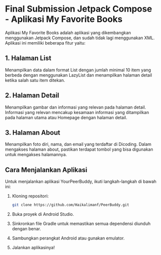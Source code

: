 # Final Submission Jetpack Compose - Aplikasi My Favorite Books
Aplikasi My Favorite Books adalah aplikasi yang dikembangkan menggunakan Jetpack Compose, dan sudah tidak lagi menggunakan XML. Aplikasi ini memiliki beberapa fitur yaitu: 
## 1. Halaman List
Menampilkan data dalam format List dengan jumlah minimal 10 item yang berbeda dengan menggunakan LazyList dan menampilkan halaman detail ketika salah satu item ditekan. 
## 2. Halaman Detail
Menampilkan gambar dan informasi yang relevan pada halaman detail. Informasi yang relevan mencakup kesamaan informasi yang ditampilkan pada halaman utama atau Homepage dengan halaman detail.
## 3. Halaman About
Menampilkan foto diri, nama, dan email yang terdaftar di Dicoding. Dalam mengakses halaman about, pastikan terdapat tombol yang bisa digunakan untuk mengakses halamannya. 

## Cara Menjalankan Aplikasi

Untuk menjalankan aplikasi YourPeerBuddy, ikuti langkah-langkah di bawah ini:

1. Kloning repositori:
    ```bash
    git clone https://github.com/Haikalimanf/PeerBuddy.git
    ```

2. Buka proyek di Android Studio.

3. Sinkronkan file Gradle untuk memastikan semua dependensi diunduh dengan benar.

4. Sambungkan perangkat Android atau gunakan emulator.

5. Jalankan aplikasinya!
